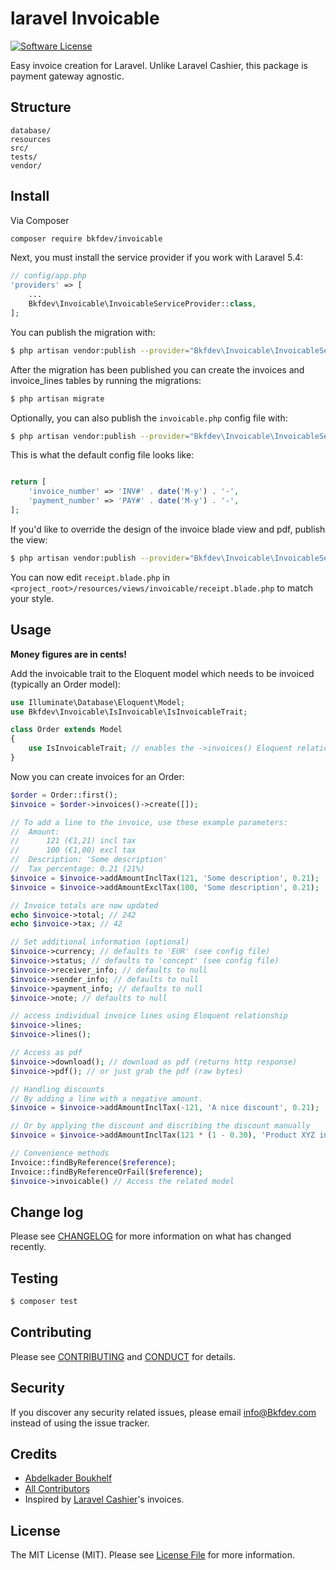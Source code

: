 # laravel Invoicable

[![Software License][ico-license]](LICENSE.md)

Easy invoice creation for Laravel. Unlike Laravel Cashier, this package is payment gateway agnostic.

## Structure

```
database/
resources
src/
tests/
vendor/
```

## Install

Via Composer

```bash
composer require bkfdev/invoicable
```

Next, you must install the service provider if you work with Laravel 5.4:

```php
// config/app.php
'providers' => [
    ...
    Bkfdev\Invoicable\InvoicableServiceProvider::class,
];
```

You can publish the migration with:

```bash
$ php artisan vendor:publish --provider="Bkfdev\Invoicable\InvoicableServiceProvider" --tag="migrations"
```

After the migration has been published you can create the invoices and invoice_lines tables by running the migrations:

```bash
$ php artisan migrate
```

Optionally, you can also publish the `invoicable.php` config file with:

```bash
$ php artisan vendor:publish --provider="Bkfdev\Invoicable\InvoicableServiceProvider" --tag="config"
```

This is what the default config file looks like:

```php

return [
    'invoice_number' => 'INV#' . date('M-y') . '-',
    'payment_number' => 'PAY#' . date('M-y') . '-',
];
```

If you'd like to override the design of the invoice blade view and pdf, publish the view:

```bash
$ php artisan vendor:publish --provider="Bkfdev\Invoicable\InvoicableServiceProvider" --tag="views"
```

You can now edit `receipt.blade.php` in `<project_root>/resources/views/invoicable/receipt.blade.php` to match your style.

## Usage

**Money figures are in cents!**

Add the invoicable trait to the Eloquent model which needs to be invoiced (typically an Order model):

```php
use Illuminate\Database\Eloquent\Model;
use Bkfdev\Invoicable\IsInvoicable\IsInvoicableTrait;

class Order extends Model
{
    use IsInvoicableTrait; // enables the ->invoices() Eloquent relationship
}
```

Now you can create invoices for an Order:

```php
$order = Order::first();
$invoice = $order->invoices()->create([]);

// To add a line to the invoice, use these example parameters:
//  Amount:
//      121 (€1,21) incl tax
//      100 (€1,00) excl tax
//  Description: 'Some description'
//  Tax percentage: 0.21 (21%)
$invoice = $invoice->addAmountInclTax(121, 'Some description', 0.21);
$invoice = $invoice->addAmountExclTax(100, 'Some description', 0.21);

// Invoice totals are now updated
echo $invoice->total; // 242
echo $invoice->tax; // 42

// Set additional information (optional)
$invoice->currency; // defaults to 'EUR' (see config file)
$invoice->status; // defaults to 'concept' (see config file)
$invoice->receiver_info; // defaults to null
$invoice->sender_info; // defaults to null
$invoice->payment_info; // defaults to null
$invoice->note; // defaults to null

// access individual invoice lines using Eloquent relationship
$invoice->lines;
$invoice->lines();

// Access as pdf
$invoice->download(); // download as pdf (returns http response)
$invoice->pdf(); // or just grab the pdf (raw bytes)

// Handling discounts
// By adding a line with a negative amount.
$invoice = $invoice->addAmountInclTax(-121, 'A nice discount', 0.21);

// Or by applying the discount and discribing the discount manually
$invoice = $invoice->addAmountInclTax(121 * (1 - 0.30), 'Product XYZ incl 30% discount', 0.21);

// Convenience methods
Invoice::findByReference($reference);
Invoice::findByReferenceOrFail($reference);
$invoice->invoicable() // Access the related model
```

## Change log

Please see [CHANGELOG](CHANGELOG.md) for more information on what has changed recently.

## Testing

```bash
$ composer test
```

## Contributing

Please see [CONTRIBUTING](CONTRIBUTING.md) and [CONDUCT](CONDUCT.md) for details.

## Security

If you discover any security related issues, please email info@Bkfdev.com instead of using the issue tracker.

## Credits

- [Abdelkader Boukhelf][link-author]
- [All Contributors][link-contributors]
- Inspired by [Laravel Cashier](https://github.com/laravel/cashier)'s invoices.

## License

The MIT License (MIT). Please see [License File](LICENSE.md) for more information.

[ico-license]: https://img.shields.io/badge/license-MIT-brightgreen.svg?style=flat-square
[link-author]: https://github.com/aeq-dev
[link-contributors]: ../../contributors
